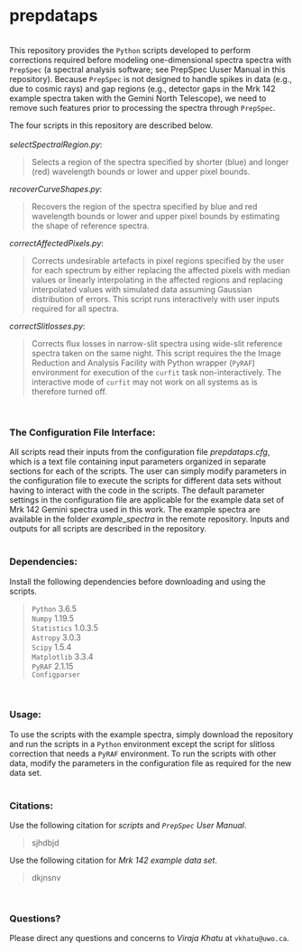 # prepdataps

&nbsp;  
This repository provides the `Python` scripts developed to perform corrections required before modeling one-dimensional spectra spectra with `PrepSpec` (a spectral analysis software; see PrepSpec Uuser Manual in this repository).  Because `PrepSpec` is not designed to handle spikes in data (e.g., due to cosmic rays) and gap regions (e.g., detector gaps in the Mrk 142 example spectra taken with the Gemini North Telescope), we need to remove such features prior to processing the spectra through `PrepSpec`.  

The four scripts in this repository are described below.  
&nbsp;  
$selectSpectralRegion.py:$  
> Selects a region of the spectra specified by shorter (blue) and longer (red) wavelength bounds or lower and upper pixel bounds.  

$recoverCurveShapes.py:$
> Recovers the region of the spectra specified by blue and red wavelength bounds or lower and upper pixel bounds by estimating the shape of reference spectra.  

$correctAffectedPixels.py:$
> Corrects undesirable artefacts in pixel regions specified by the user for each spectrum by either replacing the affected pixels with median values or linearly interpolating in the affected regions and replacing interpolated values with simulated data assuming Gaussian distribution of errors.  This script runs interactively with user inputs required for all spectra.  

$correctSlitlosses.py:$
> Corrects flux losses in narrow-slit spectra using wide-slit reference spectra taken on the same night.  This script requires the the Image Reduction and Analysis Facility with Python wrapper (`PyRAF`) environment for execution of the `curfit` task non-interactively.  The interactive mode of `curfit` may not work on all systems as is therefore turned off.  

&nbsp;  
### The Configuration File Interface:  
All scripts read their inputs from the configuration file $prepdataps.cfg$, which is a text file containing input parameters organized in separate sections for each of the scripts.  The user can simply modify parameters in the configuration file to execute the scripts for different data sets without having to interact with the code in the scripts.  The default parameter settings in the configuration file are applicable for the example data set of Mrk 142 Gemini spectra used in this work.  The example spectra are available in the folder $example\_spectra$ in the remote repository.  Inputs and outputs for all scripts are described in the repository.  
&nbsp;  
### Dependencies:
Install the following dependencies before downloading and using the scripts.  
> `Python` 3.6.5  
`Numpy` 1.19.5  
`Statistics` 1.0.3.5  
`Astropy` 3.0.3  
`Scipy` 1.5.4  
`Matplotlib` 3.3.4  
`PyRAF` 2.1.15  
`Configparser`

&nbsp;  
### Usage:  
To use the scripts with the example spectra, simply download the repository and run the scripts in a `Python` environment except the script for slitloss correction that needs a `PyRAF` environment.  To run the scripts with other data, modify the parameters in the configuration file as required for the new data set.  
&nbsp;  
### Citations:  
Use the following citation for *scripts* and *`PrepSpec` User Manual*.
> sjhdbjd  

Use the following citation for *Mrk 142 example data set*.
> dkjnsnv  

&nbsp;  
### Questions?
Please direct any questions and concerns to *Viraja Khatu* at `vkhatu@uwo.ca`.